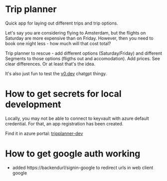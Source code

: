 # Trip planner

Quick app for laying out different trips and trip options.

Let's say you are considering flying to Amsterdam, but the flights on Saturday are more expensive than on Friday.
However, then you need to book one night less - how much will that cost total?

Trip planner to rescue - add different options (Saturday/Friday) and different Segments to those options (fligths out and accomodation). Add prices. See clear differences. Or at least that's the idea.

It's also just fun to test the [v0.dev](https://v0.dev/chat/trip-component-design-g7k9f5NKylf) chatgpt thingy.

# How to get secrets for local development

Locally, you may not be able to connect to keyvault with azure default credential. For that, an app registration has been created.

Find it in azure portal: [tripplanner-dev](https://portal.azure.com/#view/Microsoft_AAD_RegisteredApps/ApplicationMenuBlade/~/Overview/appId/6a15f181-b0e4-477f-af30-e4401cc8d9e6/isMSAApp~/false)

# How to get google auth working
- added https://backendurl/signin-google to redirect urls in web client google